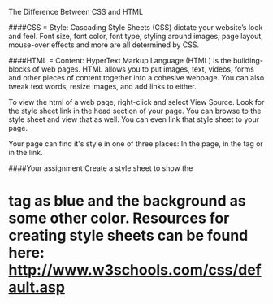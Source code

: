 <!--djw:done-->
The Difference Between CSS and HTML

####CSS = Style: Cascading Style Sheets (CSS) dictate your website’s look and feel.
Font size, font color, font type, styling around images, page layout, mouse-over effects and more are all determined by CSS.


####HTML = Content: HyperText Markup Language (HTML) is the building-blocks of web pages.
HTML allows you to put images, text, videos, forms and other pieces of content together into a cohesive webpage. You can also tweak text words, resize images, and add links to either.

To view the html of a web page, right-click and select View Source. Look for the style sheet link in the head section of your page. You can browse to the style sheet and view that as well. You can even link that style sheet to your page.

Your page can find it's style in one of three places: In the page, in the tag or in the link.

####Your assignment
Create a style sheet to show the <h1> tag as blue and the background as some other color.
Resources for creating style sheets can be found here:
http://www.w3schools.com/css/default.asp